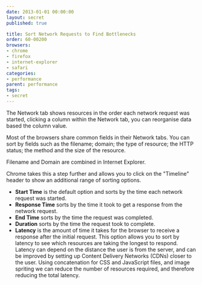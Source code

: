 ```yaml
---
date: 2013-01-01 00:00:00
layout: secret
published: true

title: Sort Network Requests to Find Bottlenecks
order: 60-00200
browsers:
- chrome
- firefox
- internet-explorer
- safari
categories:
- performance
parent: performance
tags:
- secret
---
```


<p>The Network tab shows resources in the order each network request was started, clicking a column within the Network tab, you can reorganise data based the column value.</p>

<p>Most of the browsers share common fields in their Network tabs. You can sort by fields such as the filename; domain; the type of resource; the HTTP status; the method and the size of the resource.</p>

<p class="internet-explorer">Filename and Domain are combined in Internet Explorer.</p>

<p class="chrome">Chrome takes this a step further and allows you to click on the "Timeline" header to show an additional range of sorting options.</p>

<ul class="chrome">
    <li><b>Start Time</b> is the default option and sorts by the time each network request was started.</li>
    <li><b>Response Time</b> sorts by the time it took to get a response from the network request.</li>
    <li><b>End Time</b> sorts by the time the request was completed.</li>
    <li><b>Duration</b> sorts by the time the request took to complete.</li>
    <li><b>Latency</b> is the amount of time it takes for the browser to receive a response after the initial request. This option allows you to sort by latency to see which resources are taking the longest to respond. Latency can depend on the distance the user is from the server, and can be improved by setting up Content Delivery Networks (CDNs) closer to the user. Using concatenation for CSS and JavaScript files, and image spriting we can reduce the number of resources required, and therefore reducing the total latency.</li>
</ul>

